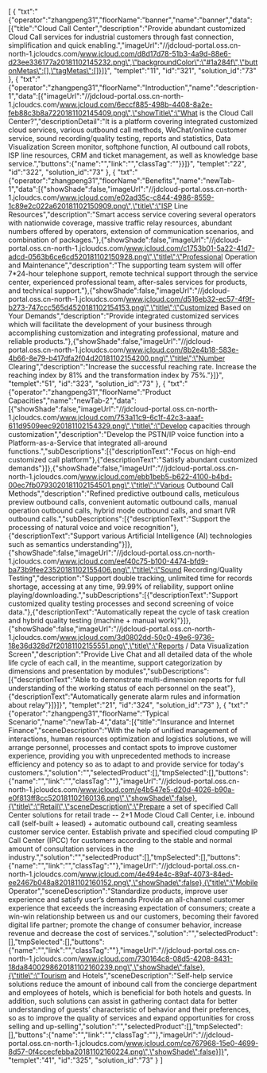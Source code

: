 [
	{
		"txt":"{\"operator\":\"zhangpeng31\",\"floorName\":\"banner\",\"name\":\"banner\",\"data\":[{\"title\":\"Cloud Call Center\",\"description\":\"Provide abundant customized Cloud Call services for industrial customers through fast connection, simplification and quick enabling.\",\"imageUrl\":\"//jdcloud-portal.oss.cn-north-1.jcloudcs.com/www.jcloud.com/d8d17d78-51b3-4a9d-88e6-d23ee336177a20181102145232.png\",\"backgroundColor\":\"#1a284f\",\"buttonMetas\":[],\"tagMetas\":[]}]}",
		"templet":"11",
		"id":"321",
		"solution_id":"73"
	},
	{
		"txt":"{\"operator\":\"zhangpeng31\",\"floorName\":\"Introduction\",\"name\":\"description-1\",\"data\":[{\"imageUrl\":\"//jdcloud-portal.oss.cn-north-1.jcloudcs.com/www.jcloud.com/6eccf885-498b-4408-8a2e-feb88c3b8a7220181102145409.png\",\"showTitle\":\"What is the Cloud Call Center?\",\"descriptionDetail\":\"It is a platform covering integrated customized cloud services, various outbound call methods, WeChat/online customer service, sound recording/quality testing, reports and statistics, Data Visualization Screen monitor, softphone function, AI outbound call robots, ISP line resources, CRM and ticket management, as well as knowledge base service.\",\"buttons\":{\"name\":\"\",\"link\":\"\",\"classTag\":\"\"}}]}",
		"templet":"22",
		"id":"322",
		"solution_id":"73"
	},
	{
		"txt":"{\"operator\":\"zhangpeng31\",\"floorName\":\"Benefits\",\"name\":\"newTab-1\",\"data\":[{\"showShade\":false,\"imageUrl\":\"//jdcloud-portal.oss.cn-north-1.jcloudcs.com/www.jcloud.com/e02ad35c-c844-4986-8559-1c89e2c022a620181102150909.png\",\"title\":\"ISP Line Resources\",\"description\":\"Smart access service covering several operators with nationwide coverage, massive traffic relay resources, abundant numbers offered by operators, extension of communication scenarios, and combination of packages.\"},{\"showShade\":false,\"imageUrl\":\"//jdcloud-portal.oss.cn-north-1.jcloudcs.com/www.jcloud.com/c1753b01-5a22-41d7-adcd-0563b6ce6cd520181102150928.png\",\"title\":\"Professional Operation and Maintenance\",\"description\":\"The supporting team system will offer 7*24-hour telephone support, remote technical support through the service center, experienced professional team, after-sales services for products, and technical support.\"},{\"showShade\":false,\"imageUrl\":\"//jdcloud-portal.oss.cn-north-1.jcloudcs.com/www.jcloud.com/d516eb32-ec57-4f9f-b273-747ccc565d4520181102154153.png\",\"title\":\"Customized Based on Your Demands\",\"description\":\"Provide integrated customized services which will facilitate the development of your business through accomplishing customization and integrating professional, mature and reliable products.\"},{\"showShade\":false,\"imageUrl\":\"//jdcloud-portal.oss.cn-north-1.jcloudcs.com/www.jcloud.com/8b2e4b18-583e-4b66-8e79-b417dfa2f04d20181102154200.png\",\"title\":\"Number Clearing\",\"description\":\"Increase the successful reaching rate. Increase the reaching index by 81% and the transformation index by 75%.\"}]}",
		"templet":"51",
		"id":"323",
		"solution_id":"73"
	},
	{
		"txt":"{\"operator\":\"zhangpeng31\",\"floorName\":\"Product Capacities\",\"name\":\"newTab-2\",\"data\":[{\"showShade\":false,\"imageUrl\":\"//jdcloud-portal.oss.cn-north-1.jcloudcs.com/www.jcloud.com/753a11c9-6c1f-42c3-aaaf-611d9509eec920181102154329.png\",\"title\":\"Develop capacities through customization\",\"description\":\"Develop the PSTN/IP voice function into a Platform-as-a-Service that integrated all-around functions.\",\"subDescriptions\":[{\"descriptionText\":\"Focus on high-end customized call platform\"},{\"descriptionText\":\"Satisfy abundant customized demands\"}]},{\"showShade\":false,\"imageUrl\":\"//jdcloud-portal.oss.cn-north-1.jcloudcs.com/www.jcloud.com/ebb1beb5-b622-4100-b4bd-00ec7fb0793020181102154501.png\",\"title\":\"Various Outbound Call Methods\",\"description\":\"Refined predictive outbound calls, meticulous preview outbound calls, convenient automatic outbound calls, manual operation outbound calls, hybrid mode outbound calls, and smart IVR outbound calls.\",\"subDescriptions\":[{\"descriptionText\":\"Support the processing of natural voice and voice recognition\"},{\"descriptionText\":\"Support various Artificial Intelligence (AI) technologies such as semantics understanding\"}]},{\"showShade\":false,\"imageUrl\":\"//jdcloud-portal.oss.cn-north-1.jcloudcs.com/www.jcloud.com/eef40c75-b100-4474-bfd9-ba73b9fee23520181102155406.png\",\"title\":\"Sound Recording/Quality Testing\",\"description\":\"Support double tracking, unlimited time for records shortage, accessing at any time, 99.99% of reliability, support online playing/downloading.\",\"subDescriptions\":[{\"descriptionText\":\"Support customized quality testing processes and second screening of voice data.\"},{\"descriptionText\":\"Automatically repeat the cycle of task creation and hybrid quality testing (machine + manual work)\"}]},{\"showShade\":false,\"imageUrl\":\"//jdcloud-portal.oss.cn-north-1.jcloudcs.com/www.jcloud.com/3d0802dd-50c0-49e6-9736-18e36d328d7f20181102155551.png\",\"title\":\"Reports / Data Visualization Screen\",\"description\":\"Provide Live Chat and all detailed data of the whole life cycle of each call, in the meantime, support categorization by dimensions and presentation by modules\",\"subDescriptions\":[{\"descriptionText\":\"Able to demonstrate multi-dimension reports for full understanding of the working status of each personnel on the seat\"},{\"descriptionText\":\"Automatically generate alarm rules and information about relay\"}]}]}",
		"templet":"21",
		"id":"324",
		"solution_id":"73"
	},
	{
		"txt":"{\"operator\":\"zhangpeng31\",\"floorName\":\"Typical Scenario\",\"name\":\"newTab-4\",\"data\":[{\"title\":\"Insurance and Internet Finance\",\"sceneDescription\":\"With the help of unified management of interactions, human resources optimization and logistics solutions, we will arrange personnel, processes and contact spots to improve customer experience, providing you with unprecedented methods to increase efficiency and potency so as to adapt to and provide service for today's customers.\",\"solution\":\"\",\"selectedProduct\":[],\"tmpSelected\":[],\"buttons\":{\"name\":\"\",\"link\":\"\",\"classTag\":\"\"},\"imageUrl\":\"//jdcloud-portal.oss.cn-north-1.jcloudcs.com/www.jcloud.com/e4b547e5-d20d-4026-b90a-e0f813ff8cc520181102160136.png\",\"showShade\":false},{\"title\":\"Retail\",\"sceneDescription\":\"Prepare a set of specified Call Center solutions for retail trade -- 2+1 Mode Cloud Call Center, i.e. inbound call (self-built + leased) + automatic outbound call, creating seamless customer service center. Establish private and specified cloud computing IP Call Center (IPCC) for customers according to the stable and normal amount of consultation services in the industry.\",\"solution\":\"\",\"selectedProduct\":[],\"tmpSelected\":[],\"buttons\":{\"name\":\"\",\"link\":\"\",\"classTag\":\"\"},\"imageUrl\":\"//jdcloud-portal.oss.cn-north-1.jcloudcs.com/www.jcloud.com/4e494e4c-89af-4073-84ed-ee2467b048a820181102160152.png\",\"showShade\":false},{\"title\":\"Mobile Operator\",\"sceneDescription\":\"Standardize products, improve user experience and satisfy user’s demands Provide an all-channel customer experience that exceeds the increasing expectation of consumers; create a win-win relationship between us and our customers, becoming their favored digital life partner; promote the change of consumer behavior, increase revenue and decrease the cost of services.\",\"solution\":\"\",\"selectedProduct\":[],\"tmpSelected\":[],\"buttons\":{\"name\":\"\",\"link\":\"\",\"classTag\":\"\"},\"imageUrl\":\"//jdcloud-portal.oss.cn-north-1.jcloudcs.com/www.jcloud.com/730164c8-08d5-4208-8431-18da8400298620181102160239.png\",\"showShade\":false},{\"title\":\"Tourism and Hotels\",\"sceneDescription\":\"Self-help service solutions reduce the amount of inbound call from the concierge department and employees of hotels, which is beneficial for both hotels and guests. In addition, such solutions can assist in gathering contact data for better understanding of guests’ characteristic of behavior and their preferences, so as to improve the quality of services and expand opportunities for cross selling and up-selling\",\"solution\":\"\",\"selectedProduct\":[],\"tmpSelected\":[],\"buttons\":{\"name\":\"\",\"link\":\"\",\"classTag\":\"\"},\"imageUrl\":\"//jdcloud-portal.oss.cn-north-1.jcloudcs.com/www.jcloud.com/ce767968-15e0-4699-8d57-0f4ccecfebba20181102160224.png\",\"showShade\":false}]}",
		"templet":"41",
		"id":"325",
		"solution_id":"73"
	}
]